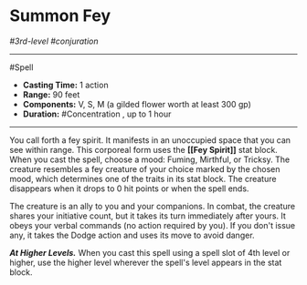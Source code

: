 # Summon Fey
*#3rd-level #conjuration*
___ 
#Spell
- **Casting Time:** 1 action
- **Range:** 90 feet
- **Components:** V, S, M (a gilded flower worth at least 300 gp)
- **Duration:** #Concentration , up to 1 hour
---
You call forth a fey spirit. It manifests in an unoccupied space that you can see within range. This corporeal form uses the **[[Fey Spirit]]** stat block. When you cast the spell, choose a mood: Fuming, Mirthful, or Tricksy. The creature resembles a fey creature of your choice marked by the chosen mood, which determines one of the traits in its stat block. The creature disappears when it drops to 0 hit points or when the spell ends.

The creature is an ally to you and your companions. In combat, the creature shares your initiative count, but it takes its turn immediately after yours. It obeys your verbal commands (no action required by you). If you don't issue any, it takes the Dodge action and uses its move to avoid danger.

***At Higher Levels.*** When you cast this spell using a spell slot of 4th level or higher, use the higher level wherever the spell's level appears in the stat block.